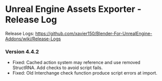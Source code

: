 # Unreal Engine Assets Exporter - Release Log
Release Logs: https://github.com/xavier150/Blender-For-UnrealEngine-Addons/wiki/Release-Logs

### Version 4.4.2
- Fixed: Cached action system may reference and use removed StructRNA. Add checks to avoid script fails.
- Fixed: Old Interchange check function produce script errors at import.
